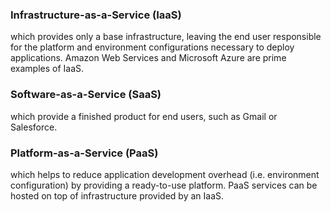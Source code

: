### Infrastructure-as-a-Service (IaaS)
which provides only a base infrastructure, leaving the end user responsible for the platform and environment configurations necessary to deploy applications. 
Amazon Web Services and Microsoft Azure are prime examples of IaaS.

### Software-as-a-Service (SaaS)
which provide a finished product for end users, such as Gmail or Salesforce.

### Platform-as-a-Service (PaaS)
which helps to reduce application development overhead (i.e. environment configuration) by providing a ready-to-use platform. 
PaaS services can be hosted on top of infrastructure provided by an IaaS.

